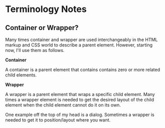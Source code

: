 # Terminology Notes


## Container or Wrapper?

Many times container and wrapper are used interchangeably in the HTML markup and
CSS world to describe a parent element.  However, starting now, I'll use them as
follows.

**Container**

A container is a parent element that contains contains zero or more related
child elements.

**Wrapper**

A wrapper is a parent element that wraps a specific child element.  Many times
a wrapper element is needed to get the desired layout of the child element when
the child element cannot do it on its own.

One example off the top of my head is a dialog.  Sometimes a wrapper is needed
to get it to position/layout where you want.

